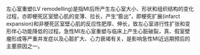 左心室重塑(LV remodelling)是指MI后所产生左心室大小、形状和组织结构的变化过程，亦即梗死区室壁心肌的变薄、拉长，产生“膨出”，即梗死扩展(infarct expansion)和非梗死区室壁心肌的反应性肥厚、伸长，致左心室进行性扩张和变形伴心功能降低的过程。急性MI左心室重塑与临床上产生心脏破裂，真、假室壁瘤形成等严重并发症以及心脏扩大、心力衰竭有关，是影响急性MI近远期预后的主要原因之一。